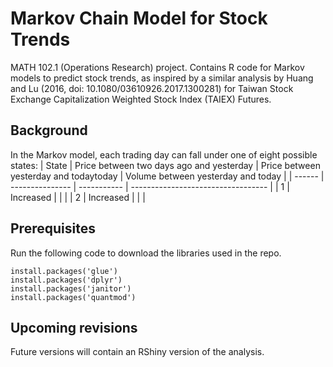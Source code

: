 # Markov Chain Model for Stock Trends
MATH 102.1 (Operations Research) project. Contains R code for Markov models to predict stock trends, as inspired by a similar analysis by Huang and Lu (2016, doi: 10.1080/03610926.2017.1300281) for Taiwan Stock Exchange Capitalization Weighted Stock Index (TAIEX) Futures.

## Background
In the Markov model, each trading day can fall under one of eight possible states:
| State  | Price between two days ago and yesterday | Price between yesterday and todaytoday | Volume between yesterday and today | 
| ------ | --------------- | ----------- | ---------------------------------- |
| 1 | Increased | | | 
| 2 | Increased | | | 


## Prerequisites
Run the following code to download the libraries used in the repo.
```
install.packages('glue') 
install.packages('dplyr')
install.packages('janitor')
install.packages('quantmod')
```
## Upcoming revisions
Future versions will contain an RShiny version of the analysis.
